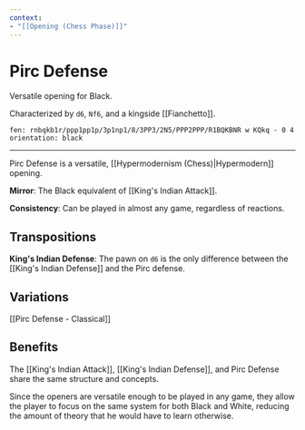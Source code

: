 ```yaml
---
context:
- "[[Opening (Chess Phase)]]"
---
```


# Pirc Defense

Versatile opening for Black.

Characterized by `d6`, `Nf6`, and a kingside [[Fianchetto]].

```chesser
fen: rnbqkb1r/ppp1pp1p/3p1np1/8/3PP3/2N5/PPP2PPP/R1BQKBNR w KQkq - 0 4
orientation: black
```

---

Pirc Defense is a versatile, [[Hypermodernism (Chess)|Hypermodern]] opening.

**Mirror**: The Black equivalent of [[King's Indian Attack]].

**Consistency**: Can be played in almost any game, regardless of reactions.

## Transpositions

**King's Indian Defense**: The pawn on `d6` is the only difference between the [[King's Indian Defense]] and the Pirc defense.

## Variations

[[Pirc Defense - Classical]]

## Benefits

The [[King's Indian Attack]], [[King's Indian Defense]], and Pirc Defense share the same structure and concepts.

Since the openers are versatile enough to be played in any game, they allow the player to focus on the same system for both Black and White, reducing the amount of theory that he would have to learn otherwise.
